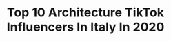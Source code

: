 ---
title: Top 10 Architecture TikTok Influencers In Italy In 2020
description: >-
  Find top architecture TikTok influencers in Italy in 2020. Most popular hashtags: #architecture #italia #sunset #photo.
platform: TikTok
profiles:
  - username: "lollibusmusic"
    fullname: >-
      Lollibus_
    location: "Italy"
    followers: 2456
    engagement: 663
    commentsToLikes: 0.024077
    id: ck8vshyi7dnfj0j78wnmc2ab2
    verified: false
    hashtags: "#goviral, #whitehair, #distrotion, #sofunny"
  - username: "eleutha"
    fullname: >-
      eleutha
    location: "Italy"
    followers: 2020
    engagement: 710
    commentsToLikes: 0.078279
    id: ckacd2o0fijaz0i78dizvon5c
    verified: false
    hashtags: "#boredinthehouse, #italia, #nofilter, #bowlchallenge"
  - username: "roccabrian"
    fullname: >-
      Brian Rocca
    location: "Italy"
    followers: 11183
    engagement: 657
    commentsToLikes: 0.081593
    id: ck8s7q7asq9do0j78k2c2kihx
    verified: false
    hashtags: "#hotel, #tiktok, #monstertruck, #travellife"
  - username: "chiarasordi7"
    fullname: >-
      Chiara Sordi
    location: "Italy"
    followers: 5240
    engagement: 736
    commentsToLikes: 0.032030
    id: cka0y1b8z9ihv0i78pu9cxf5s
    verified: false
    hashtags: "#rain, #harrypotter, #hogwarts, #earthpix"
  - username: "hey.sosa"
    fullname: >-
      Rodrigo Sosa
    location: "Italy"
    followers: 10944
    engagement: 821
    commentsToLikes: 0.007055
    id: cka0iohluemlc0i786dt8zp3m
    verified: false
    hashtags: "#shrek, #andr, #parents, #toystory"
  - username: "whereispiccio"
    fullname: >-
      Alessio Picciolo
    location: "Italy"
    followers: 2546
    engagement: 825
    commentsToLikes: 0.025098
    id: ck8f8o8k13k240j78o6mqa03g
    verified: false
    hashtags: "#sunset, #schloss, #5terre, #chinachallenge"
  - username: "basilgreenpencil"
    fullname: >-
      Basil Green Pencil
    location: "Italy"
    followers: 2106
    engagement: 686
    commentsToLikes: 0.009264
    id: ck8s5js7ug7m50j78yg9xatf4
    verified: false
    hashtags: "#stringart, #interiordecor, #workshop, #fashion"
  - username: "filippobellisola"
    fullname: >-
      Filippo Bellisola
    location: "Italy"
    followers: 7845
    engagement: 1223
    commentsToLikes: 0.032125
    id: ck8qh5foi3ns80j78q769vxpj
    verified: false
    hashtags: "#italy, #driving, #trecime, #lagodibled"
---